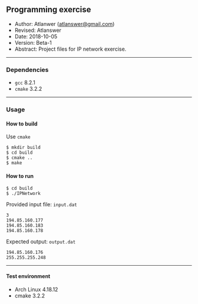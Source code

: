 ## Programming exercise

* Author: Atlanwer (atlanswer@gmail.com)
* Revised: Atlanswer
* Date: 2018-10-05
* Version: Beta-1
* Abstract: Project files for IP network exercise.

---

### Dependencies

* `gcc` 8.2.1
* `cmake` 3.2.2

---

### Usage

#### How to build

Use `cmake`

```shell
$ mkdir build
$ cd build
$ cmake ..
$ make
```

#### How to run

```shell
$ cd build
$ ./IPNetwork
```

Provided input file: `input.dat`

```
3 
194.85.160.177 
194.85.160.183 
194.85.160.178
```

Expected output: `output.dat`

```
194.85.160.176 
255.255.255.248
```

---

#### Test environment

* Arch Linux 4.18.12
* cmake 3.2.2